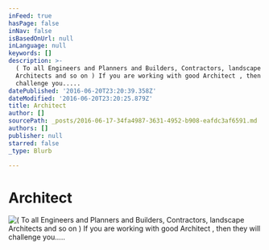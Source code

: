 ```yaml
---
inFeed: true
hasPage: false
inNav: false
isBasedOnUrl: null
inLanguage: null
keywords: []
description: >-
  ( To all Engineers and Planners and Builders, Contractors, landscape
  Architects and so on ) If you are working with good Architect , then they will
  challenge you.....
datePublished: '2016-06-20T23:20:39.358Z'
dateModified: '2016-06-20T23:20:25.879Z'
title: Architect
author: []
sourcePath: _posts/2016-06-17-34fa4987-3631-4952-b908-eafdc3af6591.md
authors: []
publisher: null
starred: false
_type: Blurb

---
```

# Architect
![( To all Engineers and Planners and Builders, Contractors, landscape Architects and so on ) If you are working with good Architect , then they will challenge you.....](https://the-grid-user-content.s3-us-west-2.amazonaws.com/662f2841-c300-418c-90c3-2867470ce747.jpg)